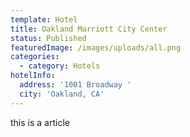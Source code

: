 ```yaml
---
template: Hotel
title: Oakland Marriott City Center
status: Published
featuredImage: /images/uploads/all.png
categories:
  - category: Hotels
hotelInfo:
  address: '1001 Broadway '
  city: 'Oakland, CA'
---
```


this is a article
